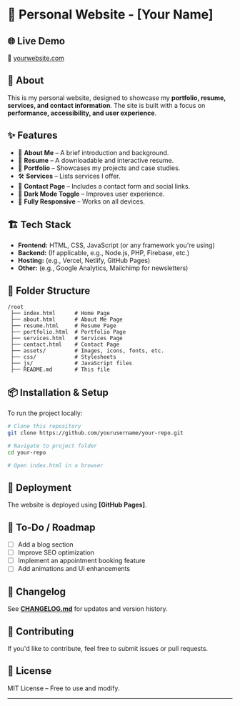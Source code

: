 # 🚀 Personal Website - [Your Name]

## 🌐 Live Demo  
🔗 [yourwebsite.com](https://yourwebsite.com)  

## 📖 About  
This is my personal website, designed to showcase my **portfolio, resume, services, and contact information**. The site is built with a focus on **performance, accessibility, and user experience**.  

## ✨ Features  
- 📄 **About Me** – A brief introduction and background.  
- 📝 **Resume** – A downloadable and interactive resume.  
- 🎨 **Portfolio** – Showcases my projects and case studies.  
- 🛠️ **Services** – Lists services I offer.  
- 📩 **Contact Page** – Includes a contact form and social links.  
- 🌙 **Dark Mode Toggle** – Improves user experience.  
- 📱 **Fully Responsive** – Works on all devices.  

## 🏗️ Tech Stack  
- **Frontend:** HTML, CSS, JavaScript (or any framework you're using)  
- **Backend:** (If applicable, e.g., Node.js, PHP, Firebase, etc.)  
- **Hosting:** (e.g., Vercel, Netlify, GitHub Pages)  
- **Other:** (e.g., Google Analytics, Mailchimp for newsletters)  

## 📂 Folder Structure  
```
/root  
 ├── index.html      # Home Page  
 ├── about.html      # About Me Page  
 ├── resume.html     # Resume Page  
 ├── portfolio.html  # Portfolio Page  
 ├── services.html   # Services Page  
 ├── contact.html    # Contact Page  
 ├── assets/         # Images, icons, fonts, etc.  
 ├── css/            # Stylesheets  
 ├── js/             # JavaScript files  
 ├── README.md       # This file  
```

## 📦 Installation & Setup  
To run the project locally:  

```bash
# Clone this repository
git clone https://github.com/yourusername/your-repo.git

# Navigate to project folder
cd your-repo

# Open index.html in a browser
```

## 🚀 Deployment  
The website is deployed using **[GitHub Pages]**.  

## 📌 To-Do / Roadmap  
- [ ] Add a blog section  
- [ ] Improve SEO optimization  
- [ ] Implement an appointment booking feature  
- [ ] Add animations and UI enhancements  

## 📝 Changelog  
See **[CHANGELOG.md](CHANGELOG.md)** for updates and version history.  

## 🤝 Contributing  
If you'd like to contribute, feel free to submit issues or pull requests.  

## 📜 License  
MIT License – Free to use and modify.  

---
